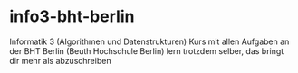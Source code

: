 # info3-bht-berlin
Informatik 3 (Algorithmen und Datenstrukturen) Kurs mit allen Aufgaben an der BHT Berlin (Beuth Hochschule Berlin) 
lern trotzdem selber, das bringt dir mehr als abzuschreiben 
